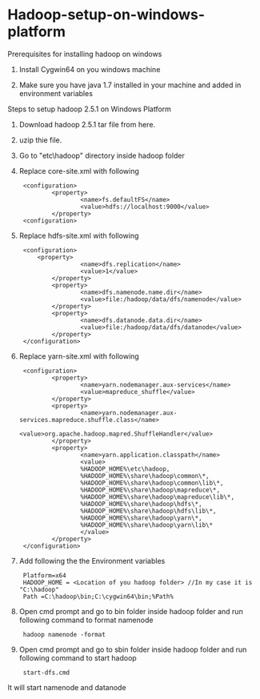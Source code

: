 # Hadoop-setup-on-windows-platform

Prerequisites for installing hadoop on windows

1. Install Cygwin64 on you windows machine

2. Make sure you have java 1.7 installed in your machine and added in environment variables


Steps to setup hadoop 2.5.1 on Windows Platform

1. Download hadoop 2.5.1 tar file from here.

2. uzip thie file.

3. Go to "etc\hadoop" directory inside hadoop folder

4. Replace core-site.xml with following
	
        <configuration>
                <property>
                        <name>fs.defaultFS</name>
                        <value>hdfs://localhost:9000</value>
                </property>
        <configuration>

5. Replace hdfs-site.xml with following

        <configuration>
	        <property>
                        <name>dfs.replication</name>
                        <value>1</value>
                </property>
                <property>
                        <name>dfs.namenode.name.dir</name>
                        <value>file:/hadoop/data/dfs/namenode</value>
                </property>
                <property>
                        <name>dfs.datanode.data.dir</name>
                        <value>file:/hadoop/data/dfs/datanode</value>
                </property>
        </configuration>

6. Replace yarn-site.xml with following

        <configuration>
                <property>
                        <name>yarn.nodemanager.aux-services</name>
                        <value>mapreduce_shuffle</value>
                </property>
                <property>
                        <name>yarn.nodemanager.aux-services.mapreduce.shuffle.class</name>
                        <value>org.apache.hadoop.mapred.ShuffleHandler</value>
                </property>
                <property>
                        <name>yarn.application.classpath</name>
                        <value>
                        %HADOOP_HOME%\etc\hadoop,
                        %HADOOP_HOME%\share\hadoop\common\*,
                        %HADOOP_HOME%\share\hadoop\common\lib\*,
                        %HADOOP_HOME%\share\hadoop\mapreduce\*,
                        %HADOOP_HOME%\share\hadoop\mapreduce\lib\*,
                        %HADOOP_HOME%\share\hadoop\hdfs\*,
                        %HADOOP_HOME%\share\hadoop\hdfs\lib\*,          
                        %HADOOP_HOME%\share\hadoop\yarn\*,
                        %HADOOP_HOME%\share\hadoop\yarn\lib\*
                        </value>
                </property>
        </configuration>

7. Add following the the Environment variables

        Platform=x64
        HADOOP_HOME = <Location of you hadoop folder> //In my case it is "C:\hadoop"
        Path =C:\hadoop\bin;C:\cygwin64\bin;%Path%

8. Open cmd prompt and go to bin folder inside hadoop folder and run following command to format namenode

        hadoop namenode -format

9. Open cmd prompt and go to sbin folder inside hadoop folder and run following command to start hadoop

        start-dfs.cmd
It will start namenode and datanode



